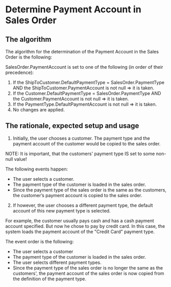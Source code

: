 # Determine Payment Account in Sales Order

## The algorithm

The algorithm for the determination of the Payment Account in the Sales Order is the following:

SalesOrder.PaymentAccount is set to one of the following (in order of their precedence):

1. If the ShipToCustomer.DefaultPaymentType = SalesOrder.PaymentType AND the ShipToCustomer.PaymentAccount is not null => it is taken.
2. If the Customer.DefaultPaymentType = SalesOrder.PaymentType AND the Customer.PaymentAccount is not null => it is taken.
3. If the PaymentType.DefaultPaymentAccount is not null => it is taken.
4. No changes are applied.

## The rationale, expected setup and usage

1. Initially, the user chooses a customer. The payment type and the payment account of the customer would be copied to the sales order.

NOTE: It is important, that the customers' payment type IS set to some non-null value!

The following events happen:
- The user selects a customer.
- The payment type of the customer is loaded in the sales order.
- Since the payment type of the sales order is the same as the customers, the customer’s payment account is copied to the sales order.

2. If however, the user chooses a different payment type, the default account of this new payment type is selected.
 
For example, the customer usually pays cash and has a cash payment account specified. But now he chose to pay by credit card. In this case, the system loads the payment account of the "Credit Card" payment type. 
 
The event order is the following:
 
- The user selects a customer
- The payment type of the customer is loaded in the sales order.
- The user selects different payment types.
- Since the payment type of the sales order is no longer the same as the customers', the payment account of the sales order is now copied from the definition of the payment type.

